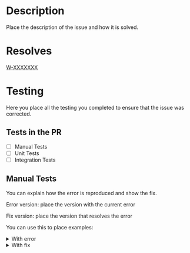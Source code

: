 # Description

Place the description of the issue and how it is solved.

# Resolves

[W-XXXXXXX](link)

# Testing

Here you place all the testing you completed to ensure that the issue was corrected.

## Tests in the PR

- [ ] Manual Tests
- [ ] Unit Tests
- [ ] Integration Tests

## Manual Tests

You can explain how the error is reproduced and show the fix.

Error version: place the version with the current error

Fix version: place the version that resolves the error

You can use this to place examples:

<details>
<summary> With error </summary>
<p>

Explanation

```
code
```

</p>
</details>

<details>
<summary> With fix </summary>
<p>

Explanation

```
code
```

</p>
</details>

